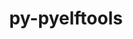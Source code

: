 ---
title: "py-pyelftools"
layout: cache
categories: [package, develop]
meta: {"compilers": ["cce@18.0.0", "gcc@11.4.0", "gcc@9.4.0", "intel-oneapi-compilers@2024.2.1", "intel-oneapi-compilers@2025.1.0"], "num_specs": 61, "num_specs_by_stack": {"e4s": 24, "e4s-cray-rhel": 11, "e4s-neoverse_v1": 2, "e4s-oneapi": 23, "e4s-power": 1, "root": 61}, "oss": ["rhel8", "ubuntu20.04", "ubuntu22.04"], "platforms": ["linux"], "stacks": ["e4s", "e4s-cray-rhel", "e4s-neoverse_v1", "e4s-oneapi", "e4s-power", "root"], "targets": ["neoverse_v1", "ppc64le", "x86_64_v3"], "versions": ["0.27", "0.29"]}
spec_details: [{"compiler": "gcc@9.4.0", "hash": "3gfostmzlqdgjmmc3ritksdxtokbg3z3", "os": "ubuntu20.04", "platform": "linux", "size": "-", "stacks": ["e4s-power", "root"], "target": "ppc64le", "variants": ["build_system=python_pip"], "versions": ["0.29"]}, {"compiler": "gcc@11.4.0", "hash": "3uveaywhq5qgbqxbksmt5cd75ha5kigf", "os": "ubuntu22.04", "platform": "linux", "size": "-", "stacks": ["e4s", "root"], "target": "x86_64_v3", "variants": ["build_system=python_pip"], "versions": ["0.29"]}, {"compiler": "intel-oneapi-compilers@2025.1.0", "hash": "45tawsoysrvbdoelt7jq6gtpwfawd37g", "os": "ubuntu22.04", "platform": "linux", "size": "-", "stacks": ["e4s-oneapi", "root"], "target": "x86_64_v3", "variants": ["build_system=python_pip"], "versions": ["0.27"]}, {"compiler": "gcc@11.4.0", "hash": "4upj7c6oxtm6rkydygyby6pvdociudf5", "os": "ubuntu22.04", "platform": "linux", "size": "-", "stacks": ["e4s", "root"], "target": "x86_64_v3", "variants": ["build_system=python_pip"], "versions": ["0.27"]}, {"compiler": "intel-oneapi-compilers@2025.1.0", "hash": "5bg4b5upcsh2xzl2w77snciuxj5oelya", "os": "ubuntu22.04", "platform": "linux", "size": "-", "stacks": ["e4s-oneapi", "root"], "target": "x86_64_v3", "variants": ["build_system=python_pip"], "versions": ["0.29"]}, {"compiler": "intel-oneapi-compilers@2025.1.0", "hash": "5cqwnffdz2fwd55njsmt5rqhjciaxza6", "os": "ubuntu22.04", "platform": "linux", "size": "-", "stacks": ["e4s-oneapi", "root"], "target": "x86_64_v3", "variants": ["build_system=python_pip"], "versions": ["0.27"]}, {"compiler": "gcc@11.4.0", "hash": "5lcurdo4knwzem6ccgj6mqx6fmvr76om", "os": "ubuntu22.04", "platform": "linux", "size": "-", "stacks": ["e4s", "root"], "target": "x86_64_v3", "variants": ["build_system=python_pip"], "versions": ["0.29"]}, {"compiler": "intel-oneapi-compilers@2025.1.0", "hash": "72ueqmpduhxhpaspnodfphigvuvketx5", "os": "ubuntu22.04", "platform": "linux", "size": "-", "stacks": ["e4s-oneapi", "root"], "target": "x86_64_v3", "variants": ["build_system=python_pip"], "versions": ["0.29"]}, {"compiler": "intel-oneapi-compilers@2025.1.0", "hash": "7wn37x6qk66l7ksk5mg4vmgarc4pmsga", "os": "ubuntu22.04", "platform": "linux", "size": "-", "stacks": ["e4s-oneapi", "root"], "target": "x86_64_v3", "variants": ["build_system=python_pip"], "versions": ["0.29"]}, {"compiler": "intel-oneapi-compilers@2024.2.1", "hash": "beu7jxm6nzkr66rxfss6k5xdzlmtrhd2", "os": "ubuntu22.04", "platform": "linux", "size": "-", "stacks": ["e4s-oneapi", "root"], "target": "x86_64_v3", "variants": ["build_system=python_pip"], "versions": ["0.29"]}, {"compiler": "gcc@11.4.0", "hash": "bqbi43est4y44w455fmmruhjbdxyic7q", "os": "ubuntu22.04", "platform": "linux", "size": "-", "stacks": ["e4s", "root"], "target": "x86_64_v3", "variants": ["build_system=python_pip"], "versions": ["0.29"]}, {"compiler": "intel-oneapi-compilers@2025.1.0", "hash": "bynqex3p7bphdlcmgq746r22iomvzznx", "os": "ubuntu22.04", "platform": "linux", "size": "-", "stacks": ["e4s-oneapi", "root"], "target": "x86_64_v3", "variants": ["build_system=python_pip"], "versions": ["0.27"]}, {"compiler": "cce@18.0.0", "hash": "c53hucmmy5spbux4rugawa4axofmsex3", "os": "rhel8", "platform": "linux", "size": "-", "stacks": ["e4s-cray-rhel", "root"], "target": "x86_64_v3", "variants": ["build_system=python_pip"], "versions": ["0.29"]}, {"compiler": "gcc@11.4.0", "hash": "d4a2hnb6t3b7molzfifrejduecwh45zs", "os": "ubuntu22.04", "platform": "linux", "size": "-", "stacks": ["e4s", "root"], "target": "x86_64_v3", "variants": ["build_system=python_pip"], "versions": ["0.27"]}, {"compiler": "intel-oneapi-compilers@2025.1.0", "hash": "dqrccekablhoxpzp4ulrrt7rs5zrlofw", "os": "ubuntu22.04", "platform": "linux", "size": "-", "stacks": ["e4s-oneapi", "root"], "target": "x86_64_v3", "variants": ["build_system=python_pip"], "versions": ["0.29"]}, {"compiler": "cce@18.0.0", "hash": "eamuqtcrutazqn7l5s3xxcj5qf5nsszz", "os": "rhel8", "platform": "linux", "size": "-", "stacks": ["e4s-cray-rhel", "root"], "target": "x86_64_v3", "variants": ["build_system=python_pip"], "versions": ["0.29"]}, {"compiler": "gcc@11.4.0", "hash": "f7yqxpigdcmgar6ywkab44funb5kl5ve", "os": "ubuntu22.04", "platform": "linux", "size": "-", "stacks": ["e4s-neoverse_v1", "root"], "target": "neoverse_v1", "variants": ["build_system=python_pip"], "versions": ["0.29"]}, {"compiler": "intel-oneapi-compilers@2025.1.0", "hash": "fbojet5iv5wy4nfmhdfna52fyxfjk65z", "os": "ubuntu22.04", "platform": "linux", "size": "-", "stacks": ["e4s-oneapi", "root"], "target": "x86_64_v3", "variants": ["build_system=python_pip"], "versions": ["0.27"]}, {"compiler": "gcc@11.4.0", "hash": "fhbluvj7lqvkcsrs7fpv5qrmzq6rejwx", "os": "ubuntu22.04", "platform": "linux", "size": "-", "stacks": ["e4s", "root"], "target": "x86_64_v3", "variants": ["build_system=python_pip"], "versions": ["0.27"]}, {"compiler": "gcc@11.4.0", "hash": "fnpk5f5dekdsal2ysu3pdr3vgi2zx2ij", "os": "ubuntu22.04", "platform": "linux", "size": "-", "stacks": ["e4s", "root"], "target": "x86_64_v3", "variants": ["build_system=python_pip"], "versions": ["0.27"]}, {"compiler": "intel-oneapi-compilers@2025.1.0", "hash": "fske5r24lioms5mxcgvuea66fx4lvmap", "os": "ubuntu22.04", "platform": "linux", "size": "-", "stacks": ["e4s-oneapi", "root"], "target": "x86_64_v3", "variants": ["build_system=python_pip"], "versions": ["0.29"]}, {"compiler": "cce@18.0.0", "hash": "gyb6fvjohztzix5rsdrc7ph7r4bo5jwq", "os": "rhel8", "platform": "linux", "size": "-", "stacks": ["e4s-cray-rhel", "root"], "target": "x86_64_v3", "variants": ["build_system=python_pip"], "versions": ["0.29"]}, {"compiler": "gcc@11.4.0", "hash": "gyfuhplffjzn2jnfngvis3duirnz5nqs", "os": "ubuntu22.04", "platform": "linux", "size": "-", "stacks": ["e4s", "root"], "target": "x86_64_v3", "variants": ["build_system=python_pip"], "versions": ["0.29"]}, {"compiler": "intel-oneapi-compilers@2025.1.0", "hash": "hsy3yfqwlyy22ijoyx5eelzdlibrspfd", "os": "ubuntu22.04", "platform": "linux", "size": "-", "stacks": ["e4s-oneapi", "root"], "target": "x86_64_v3", "variants": ["build_system=python_pip"], "versions": ["0.29"]}, {"compiler": "gcc@11.4.0", "hash": "ih5p7bebqe6goibredgifugab2zty542", "os": "ubuntu22.04", "platform": "linux", "size": "-", "stacks": ["e4s", "root"], "target": "x86_64_v3", "variants": ["build_system=python_pip"], "versions": ["0.27"]}, {"compiler": "cce@18.0.0", "hash": "imwcmop2mtnapiohqmghisvzp7b4qdjn", "os": "rhel8", "platform": "linux", "size": "-", "stacks": ["e4s-cray-rhel", "root"], "target": "x86_64_v3", "variants": ["build_system=python_pip"], "versions": ["0.29"]}, {"compiler": "gcc@11.4.0", "hash": "j325d77kwxijq4ewu4afvvnyatk72g5u", "os": "ubuntu22.04", "platform": "linux", "size": "-", "stacks": ["e4s", "root"], "target": "x86_64_v3", "variants": ["build_system=python_pip"], "versions": ["0.27"]}, {"compiler": "gcc@11.4.0", "hash": "kc7guytuvmilo7k7do7veushttrtwbam", "os": "ubuntu22.04", "platform": "linux", "size": "-", "stacks": ["e4s", "root"], "target": "x86_64_v3", "variants": ["build_system=python_pip"], "versions": ["0.27"]}, {"compiler": "gcc@11.4.0", "hash": "kcdjcqpshtjcddmonmxjf7fs7qsdxaf3", "os": "ubuntu22.04", "platform": "linux", "size": "-", "stacks": ["e4s", "root"], "target": "x86_64_v3", "variants": ["build_system=python_pip"], "versions": ["0.29"]}, {"compiler": "intel-oneapi-compilers@2025.1.0", "hash": "lf3i5cezkat24b2zef5qebax2cihefcd", "os": "ubuntu22.04", "platform": "linux", "size": "-", "stacks": ["e4s-oneapi", "root"], "target": "x86_64_v3", "variants": ["build_system=python_pip"], "versions": ["0.27"]}, {"compiler": "cce@18.0.0", "hash": "n6oq6f64burpwwebd6ubdj7637dhjf6c", "os": "rhel8", "platform": "linux", "size": "-", "stacks": ["e4s-cray-rhel", "root"], "target": "x86_64_v3", "variants": ["build_system=python_pip"], "versions": ["0.29"]}, {"compiler": "intel-oneapi-compilers@2025.1.0", "hash": "nepahb7njqfw2v4pfbfhyat37rwt4efg", "os": "ubuntu22.04", "platform": "linux", "size": "-", "stacks": ["e4s-oneapi", "root"], "target": "x86_64_v3", "variants": ["build_system=python_pip"], "versions": ["0.27"]}, {"compiler": "intel-oneapi-compilers@2025.1.0", "hash": "p37rqxxf7mkhi6wtshe724rnf7jzyrh5", "os": "ubuntu22.04", "platform": "linux", "size": "-", "stacks": ["e4s-oneapi", "root"], "target": "x86_64_v3", "variants": ["build_system=python_pip"], "versions": ["0.29"]}, {"compiler": "intel-oneapi-compilers@2025.1.0", "hash": "pxyz2c4rqmidcdsslxmmctf5ukmiaxqw", "os": "ubuntu22.04", "platform": "linux", "size": "-", "stacks": ["e4s-oneapi", "root"], "target": "x86_64_v3", "variants": ["build_system=python_pip"], "versions": ["0.29"]}, {"compiler": "gcc@11.4.0", "hash": "q6rrrbryycj2p4tafxczqkgsmmfjihco", "os": "ubuntu22.04", "platform": "linux", "size": "-", "stacks": ["e4s", "root"], "target": "x86_64_v3", "variants": ["build_system=python_pip"], "versions": ["0.29"]}, {"compiler": "cce@18.0.0", "hash": "qfseqtnyyy2lghf2ev7smjtqsxhvrcpl", "os": "rhel8", "platform": "linux", "size": "-", "stacks": ["e4s-cray-rhel", "root"], "target": "x86_64_v3", "variants": ["build_system=python_pip"], "versions": ["0.29"]}, {"compiler": "intel-oneapi-compilers@2024.2.1", "hash": "qn43676z7dxilq4czq4dfhnq2amwpegg", "os": "ubuntu22.04", "platform": "linux", "size": "-", "stacks": ["e4s-oneapi", "root"], "target": "x86_64_v3", "variants": ["build_system=python_pip"], "versions": ["0.29"]}, {"compiler": "gcc@11.4.0", "hash": "qnou3gqhtzmlkrccngvu3zuk2zu5v5ar", "os": "ubuntu22.04", "platform": "linux", "size": "-", "stacks": ["e4s", "root"], "target": "x86_64_v3", "variants": ["build_system=python_pip"], "versions": ["0.27"]}, {"compiler": "cce@18.0.0", "hash": "qzgvgwykqo7acly23ts6j3atz7utwe2w", "os": "rhel8", "platform": "linux", "size": "-", "stacks": ["e4s-cray-rhel", "root"], "target": "x86_64_v3", "variants": ["build_system=python_pip"], "versions": ["0.29"]}, {"compiler": "gcc@11.4.0", "hash": "r5ewzyeh5mytdloccgzqkg2qicfszqie", "os": "ubuntu22.04", "platform": "linux", "size": "-", "stacks": ["e4s", "root"], "target": "x86_64_v3", "variants": ["build_system=python_pip"], "versions": ["0.29"]}, {"compiler": "gcc@11.4.0", "hash": "rarqkz5lnuncw2kh3tzuyizjvuymma2o", "os": "ubuntu22.04", "platform": "linux", "size": "-", "stacks": ["e4s", "root"], "target": "x86_64_v3", "variants": ["build_system=python_pip"], "versions": ["0.27"]}, {"compiler": "intel-oneapi-compilers@2025.1.0", "hash": "rn3w5bkkrkxuszwfu4lxihrbrbihxhmq", "os": "ubuntu22.04", "platform": "linux", "size": "-", "stacks": ["e4s-oneapi", "root"], "target": "x86_64_v3", "variants": ["build_system=python_pip"], "versions": ["0.27"]}, {"compiler": "gcc@11.4.0", "hash": "ruxc7hlcusau42kuioh5ranbbp4iyv53", "os": "ubuntu22.04", "platform": "linux", "size": "-", "stacks": ["e4s", "root"], "target": "x86_64_v3", "variants": ["build_system=python_pip"], "versions": ["0.27"]}, {"compiler": "gcc@11.4.0", "hash": "ryxsurlbbgiel22aawxaup3ahw6nxmbu", "os": "ubuntu22.04", "platform": "linux", "size": "-", "stacks": ["e4s", "root"], "target": "x86_64_v3", "variants": ["build_system=python_pip"], "versions": ["0.29"]}, {"compiler": "intel-oneapi-compilers@2025.1.0", "hash": "rzc6q64ombk6mdtja3kg5mxws5k5u45q", "os": "ubuntu22.04", "platform": "linux", "size": "-", "stacks": ["e4s-oneapi", "root"], "target": "x86_64_v3", "variants": ["build_system=python_pip"], "versions": ["0.27"]}, {"compiler": "cce@18.0.0", "hash": "s4cgt47ottfpw6wi4mh775tdqo4bqfix", "os": "rhel8", "platform": "linux", "size": "-", "stacks": ["e4s-cray-rhel", "root"], "target": "x86_64_v3", "variants": ["build_system=python_pip"], "versions": ["0.29"]}, {"compiler": "cce@18.0.0", "hash": "scyxc3xhvzcag5a7h66pbbs7jqkzrbgc", "os": "rhel8", "platform": "linux", "size": "-", "stacks": ["e4s-cray-rhel", "root"], "target": "x86_64_v3", "variants": ["build_system=python_pip"], "versions": ["0.29"]}, {"compiler": "gcc@11.4.0", "hash": "sft5i562zugjksteajpw7xd5oo7oxdq5", "os": "ubuntu22.04", "platform": "linux", "size": "-", "stacks": ["e4s", "root"], "target": "x86_64_v3", "variants": ["build_system=python_pip"], "versions": ["0.27"]}, {"compiler": "gcc@11.4.0", "hash": "ubqknilmbj2rfignuq6skkntpik5srme", "os": "ubuntu22.04", "platform": "linux", "size": "-", "stacks": ["e4s", "root"], "target": "x86_64_v3", "variants": ["build_system=python_pip"], "versions": ["0.29"]}, {"compiler": "cce@18.0.0", "hash": "uhwliynwkufkty3d2lipnj273bts3vaj", "os": "rhel8", "platform": "linux", "size": "-", "stacks": ["e4s-cray-rhel", "root"], "target": "x86_64_v3", "variants": ["build_system=python_pip"], "versions": ["0.29"]}, {"compiler": "gcc@11.4.0", "hash": "uncnuuqvwrjhccwfgvqgezy3g4bkb3n4", "os": "ubuntu22.04", "platform": "linux", "size": "-", "stacks": ["e4s", "root"], "target": "x86_64_v3", "variants": ["build_system=python_pip"], "versions": ["0.29"]}, {"compiler": "intel-oneapi-compilers@2025.1.0", "hash": "uqmiqiktcbihvhytwkieb63p32c4xxbm", "os": "ubuntu22.04", "platform": "linux", "size": "-", "stacks": ["e4s-oneapi", "root"], "target": "x86_64_v3", "variants": ["build_system=python_pip"], "versions": ["0.27"]}, {"compiler": "gcc@11.4.0", "hash": "v5aywas7ymms6yeowuokw3uh4zvyluhk", "os": "ubuntu22.04", "platform": "linux", "size": "-", "stacks": ["e4s", "root"], "target": "x86_64_v3", "variants": ["build_system=python_pip"], "versions": ["0.27"]}, {"compiler": "intel-oneapi-compilers@2025.1.0", "hash": "wkgfdytj7dycimh2csoau6ecoh6ttnvw", "os": "ubuntu22.04", "platform": "linux", "size": "-", "stacks": ["e4s-oneapi", "root"], "target": "x86_64_v3", "variants": ["build_system=python_pip"], "versions": ["0.29"]}, {"compiler": "gcc@11.4.0", "hash": "wnkq6sk7ue5d5koezcanv64bymrnmzvh", "os": "ubuntu22.04", "platform": "linux", "size": "-", "stacks": ["e4s", "root"], "target": "x86_64_v3", "variants": ["build_system=python_pip"], "versions": ["0.29"]}, {"compiler": "gcc@11.4.0", "hash": "wsja7ell725a24li2taerpkrd3vqcfo7", "os": "ubuntu22.04", "platform": "linux", "size": "-", "stacks": ["e4s", "root"], "target": "x86_64_v3", "variants": ["build_system=python_pip"], "versions": ["0.29"]}, {"compiler": "intel-oneapi-compilers@2024.2.1", "hash": "x7jhekht54vburbqpk2pxudkhgzs6igd", "os": "ubuntu22.04", "platform": "linux", "size": "-", "stacks": ["e4s-oneapi", "root"], "target": "x86_64_v3", "variants": ["build_system=python_pip"], "versions": ["0.29"]}, {"compiler": "gcc@11.4.0", "hash": "yhc4wm4khpqmhxsrjneaxyehndqelroh", "os": "ubuntu22.04", "platform": "linux", "size": "-", "stacks": ["e4s-neoverse_v1", "root"], "target": "neoverse_v1", "variants": ["build_system=python_pip"], "versions": ["0.29"]}, {"compiler": "cce@18.0.0", "hash": "yxrw3vceb5g6d6a3bho7inujvr2pxbgn", "os": "rhel8", "platform": "linux", "size": "-", "stacks": ["e4s-cray-rhel", "root"], "target": "x86_64_v3", "variants": ["build_system=python_pip"], "versions": ["0.29"]}, {"compiler": "intel-oneapi-compilers@2025.1.0", "hash": "zt3dotllgxty4puy3olddzc3jiekrdyv", "os": "ubuntu22.04", "platform": "linux", "size": "-", "stacks": ["e4s-oneapi", "root"], "target": "x86_64_v3", "variants": ["build_system=python_pip"], "versions": ["0.27"]}, {"compiler": "intel-oneapi-compilers@2025.1.0", "hash": "zxnqrukuti34k7marztbmdxwl4sgvauk", "os": "ubuntu22.04", "platform": "linux", "size": "-", "stacks": ["e4s-oneapi", "root"], "target": "x86_64_v3", "variants": ["build_system=python_pip"], "versions": ["0.29"]}]
---